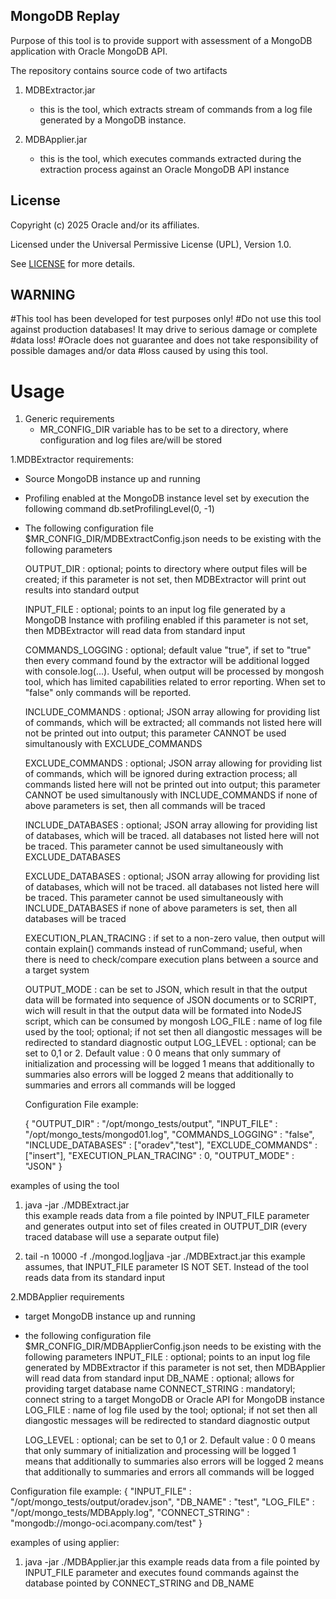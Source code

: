 ## MongoDB Replay

Purpose of this tool is to provide support with assessment of a MongoDB application with Oracle MongoDB API.

The repository contains source code of two artifacts
1. MDBExtractor.jar
   - this is the tool, which extracts stream of commands from a log file generated by a MongoDB instance.

2. MDBApplier.jar
   - this is the tool, which executes commands extracted during the extraction process against an Oracle MongoDB API instance

## License

Copyright (c) 2025 Oracle and/or its affiliates.

Licensed under the Universal Permissive License (UPL), Version 1.0.

See [LICENSE](https://github.com/oracle-devrel/technology-engineering/blob/main/LICENSE) for more details.

## WARNING
#This tool has been developed for test purposes only!
#Do not use this tool against production databases! It may drive to serious damage or complete #data loss!
#Oracle does not guarantee and does not take responsibility of possible damages and/or data 
#loss caused by using this tool.


# Usage
1. Generic requirements
   - MR_CONFIG_DIR variable has to be set to a directory, where configuration and log files are/will be stored

1.MDBExtractor
  requirements:
  - Source MongoDB instance up and running
  - Profiling enabled at the MongoDB instance level set by execution the following command
     db.setProfilingLevel(0, -1)
  - The following configuration file $MR_CONFIG_DIR/MDBExtractConfig.json needs to be existing with the following parameters

    OUTPUT_DIR             : optional; points to directory where output files will be created;
    		             if this parameter is not set, then MDBExtractor will print out results into standard output

    INPUT_FILE             : optional; points to an input log file generated by a MongoDB Instance with profiling enabled
                             if this parameter is not set, then MDBExtractor will read data from standard input

    COMMANDS_LOGGING       : optional; default value "true", if set to "true" then every command found by the extractor will be 
                             additional logged with console.log(...). Useful, when output will be processed by mongosh tool, which
                             has limited capabilities related to error reporting. When set to "false" only commands will be reported.

    INCLUDE_COMMANDS       : optional; JSON array allowing for providing list of commands, which will be extracted;
                             all commands not listed here will not be printed out into output; this parameter CANNOT be used
                             simultanously with EXCLUDE_COMMANDS

    EXCLUDE_COMMANDS       : optional; JSON array allowing for providing list of commands, which will be ignored during extraction process;
                             all commands listed here will not be printed out into output; this parameter CANNOT be used
                             simultanously with INCLUDE_COMMANDS
    if none of above parameters is set, then all commands will be traced

    INCLUDE_DATABASES      : optional; JSON array allowing for providing list of databases, which will be traced.
                             all databases not listed here will not be traced. 
                             This parameter cannot be used simultaneously with EXCLUDE_DATABASES

    EXCLUDE_DATABASES      : optional; JSON array allowing for providing list of databases, which will not be traced.
                             all databases not listed here will be traced. 
                             This parameter cannot be used simultaneously with INCLUDE_DATABASES
    if none of above parameters is set, then all databases will be traced

    EXECUTION_PLAN_TRACING : if set to a non-zero value, then output will contain explain() commands instead of runCommand;
                             useful, when there is need to check/compare execution plans between a source and a target system

    OUTPUT_MODE            : can be set to JSON, which result in that the output data will be formated into sequence of JSON documents
                             or to SCRIPT, wich will result in that the output data will be formated into NodeJS script, which can be 
                             consumed by mongosh
    LOG_FILE               : name of log file used by the tool; optional; if not set then all diangostic messages will be redirected to
                             standard diagnostic output
    LOG_LEVEL              : optional; can be set to 0,1 or 2. Default value : 0
                             0 means that only summary of initialization and processing will be logged
                             1 means that additionally to summaries also errors will be logged
                             2 means that additionally to summaries and errors all commands will be logged

    Configuration File example:
	
	{
        	"OUTPUT_DIR"             : "/opt/mongo_tests/output",
        	"INPUT_FILE"             : "/opt/mongo_tests/mongod01.log",
        	"COMMANDS_LOGGING"       : "false",
        	"INCLUDE_DATABASES"      : ["oradev","test"],
        	"EXCLUDE_COMMANDS"       : ["insert"],
        	"EXECUTION_PLAN_TRACING" : 0,
        	"OUTPUT_MODE"            : "JSON"
	}
 
   examples of using the tool
   1. java -jar ./MDBExtract.jar	    
      this example reads data from a file pointed by INPUT_FILE parameter and generates output into set of files created in 
      OUTPUT_DIR (every traced database will use a separate output file)

   2. tail -n 10000 -f ./mongod.log|java -jar ./MDBExtract.jar
      this example assumes, that INPUT_FILE parameter IS NOT SET. Instead of the tool reads data from its standard input

2.MDBApplier
  requirements
  - target MongoDB instance up and running
  - the following configuration file $MR_CONFIG_DIR/MDBApplierConfig.json needs to be existing with the following parameters
    INPUT_FILE     : optional; points to an input log file generated by MDBExtractor
                     if this parameter is not set, then MDBApplier will read data from standard input
    DB_NAME        : optional; allows for providing target database name 
    CONNECT_STRING : mandatoryl; connect string to a target MongoDB or Oracle API for MongoDB instance 
    LOG_FILE       : name of log file used by the tool; optional; if not set then all diangostic messages will be redirected to
                     standard diagnostic output

    LOG_LEVEL              : optional; can be set to 0,1 or 2. Default value : 0
                             0 means that only summary of initialization and processing will be logged
                             1 means that additionally to summaries also errors will be logged
                             2 means that additionally to summaries and errors all commands will be logged
    	
   Configuration file example:
   {
         "INPUT_FILE"            : "/opt/mongo_tests/output/oradev.json",
         "DB_NAME"               : "test",
         "LOG_FILE"             : "/opt/mongo_tests/MDBApply.log",
         "CONNECT_STRING"        : "mongodb://mongo-oci.acompany.com/test"
   }
  
examples of using applier:
1. java -jar ./MDBApplier.jar
   this example reads data from a file pointed by INPUT_FILE parameter and executes found commands against the database pointed by 
   CONNECT_STRING and DB_NAME


    
